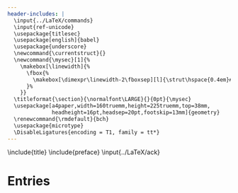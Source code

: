 ```yaml
---
header-includes: |
  \input{../LaTeX/commands}
  \input{ref-unicode}
  \usepackage{titlesec}
  \usepackage[english]{babel}
  \usepackage{underscore}
  \newcommand{\currentstruct}{}
  \newcommand{\mysec}[1]{%
    \makebox[\linewidth]{%
      \fbox{%
        \makebox[\dimexpr\linewidth-2\fboxsep][l]{\strut\hspace{0.4em}#1\hfill(\texttt{\currentstruct})\hspace{0.2em}}%
      }%
    }}
  \titleformat{\section}{\normalfont\LARGE}{}{0pt}{\mysec}
  \usepackage[a4paper,width=160truemm,height=225truemm,top=38mm,
              headheight=16pt,headsep=20pt,footskip=13mm]{geometry}
  \renewcommand{\rmdefault}{bch}
  \usepackage{microtype}
  \DisableLigatures{encoding = T1, family = tt*}
---
```


\include{title}
\include{preface}
\input{../LaTeX/ack}

# Entries

